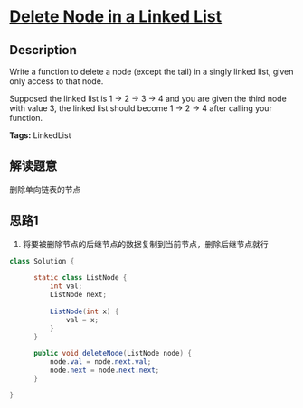 # [Delete Node in a Linked List][title]

## Description

Write a function to delete a node (except the tail) in a singly linked list, given only access to that node.

Supposed the linked list is 1 -> 2 -> 3 -> 4 and you are given the third node with value 3, the linked list should become 1 -> 2 -> 4 after calling your function.


**Tags:** LinkedList


## 解读题意
删除单向链表的节点

## 思路1 
1. 将要被删除节点的后继节点的数据复制到当前节点，删除后继节点就行
```java
class Solution { 
  
      static class ListNode {
          int val;
          ListNode next;
  
          ListNode(int x) {
              val = x;
          }
      }
  
      public void deleteNode(ListNode node) {
          node.val = node.next.val;
          node.next = node.next.next;
      }

}
```

[title]: https://leetcode.com/problems/delete-node-in-a-linked-list/description/